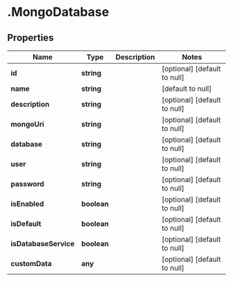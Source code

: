 # .MongoDatabase

## Properties
Name | Type | Description | Notes
------------ | ------------- | ------------- | -------------
**id** | **string** |  | [optional] [default to null]
**name** | **string** |  | [default to null]
**description** | **string** |  | [optional] [default to null]
**mongoUri** | **string** |  | [optional] [default to null]
**database** | **string** |  | [optional] [default to null]
**user** | **string** |  | [optional] [default to null]
**password** | **string** |  | [optional] [default to null]
**isEnabled** | **boolean** |  | [optional] [default to null]
**isDefault** | **boolean** |  | [optional] [default to null]
**isDatabaseService** | **boolean** |  | [optional] [default to null]
**customData** | **any** |  | [optional] [default to null]


